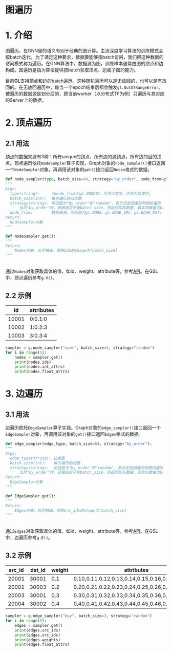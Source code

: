 # 图遍历

<a name="pLeth"></a>
# 1. 介绍
图遍历，在GNN里的语义有别于经典的图计算。主流深度学习算法的训练模式会按batch迭代。为了满足这种要求，数据要能够按batch访问，我们把这种数据的访问模式称为遍历。在GNN算法中，数据源为图，训练样本通常由图的顶点和边构成。图遍历是指为算法提供按batch获取顶点、边或子图的能力。

目前**GL**支持顶点和边的batch遍历。这种随机遍历可以是无放回的，也可以是有放回的。在无放回遍历中，每当一个epoch结束后都会触发`gl.OutOfRangeError`。被遍历的数据源是划分后的，即当前worker（以分布式TF为例）只遍历与其对应的Server上的数据。

<a name="Fj1gp"></a>
# 2. 顶点遍历
<a name="HEDng"></a>
## 2.1 用法
顶点的数据来源有3种：所有unique的顶点，所有边的源顶点，所有边的目的顶点。顶点遍历依托`NodeSampler`算子实现，Graph对象的`node_sampler()`接口返回一个`NodeSampler`对象，再调用该对象的`get()`接口返回`Nodes`格式的数据。
```python
def node_sampler(type, batch_size=64, strategy="by_order", node_from=gl.NODE):
"""
Args:
  type(string):     当node_from为gl.NODE时，为顶点类型，否则为边类型;
  batch_size(int):  每次遍历的顶点数
  strategy(string): 可选值为"by_order"和"random"，表示无放回遍历和随机遍历
      当为"by_order"时，若触底后不足batch_size，则返回实际数量，若实际数量为0，则触发gl.OutOfRangeError
  node_from:        数据来源，可选值为gl.NODE、gl.EDGE_SRC、gl.EDGE_DST;
Return:
  NodeSampler对象
"""
```


```python
def NodeSampler.get():
"""
Return:
    Nodes对象，若非触底，预期ids的shape为[batch_size]
"""
```

<br />通过`Nodes`对象获取具体的值，如id、weight、attribute等，参考[API](graph_query_cn.md#FPU74)。在GSL中，顶点遍历参考`g.V()`。<br />

<a name="aNB50"></a>
## 2.2 示例
| id | attributes |
| --- | --- |
| 10001 | 0:0.1:0 |
| 10002 | 1:0.2:3 |
| 10003 | 3:0.3:4 |

```python
sampler = g.node_sampler("user", batch_size=3, strategy="random")
for i in range(5):
    nodes = sampler.get()
    print(nodes.ids)
    print(nodes.int_attrs)
    print(nodes.float_attrs)
```


<a name="8lRI5"></a>
# 3. 边遍历
<a name="EWBuj"></a>
## 3.1 用法
边遍历依托`EdgeSampler`算子实现。Graph对象的`edge_sampler()`接口返回一个`EdgeSampler`对象，再调用该对象的`get()`接口返回`Edges`格式的数据。
```python
def edge_sampler(edge_type, batch_size=64, strategy="by_order"):
"""
Args:
  edge_type(string): 边类型
  batch_size(int):   每次遍历的边数
  strategy(string):  可选值为"by_order"和"random"，表示无放回遍历和随机遍历
      当为"by_order"时，若触底后不足batch_size，则返回实际数量，若实际数量为0，则触发gl.OutOfRangeError
Return:
  EdgeSampler对象
"""
```
```python
def EdgeSampler.get():
"""
Return:
    Edges对象，若非触底，预期src_ids的shape为[batch_size]
"""
```

<br />通过`Edges`对象获取具体的值，如id、weight、attribute等，参考[API](graph_query_cn.md#FPU74)。在GSL中，边遍历参考`g.E()`。<br />

<a name="RVPmZ"></a>
## 3.2 示例
| src_id | dst_id | weight | attributes |
| --- | --- | --- | --- |
| 20001 | 30001 | 0.1 | 0.10,0.11,0.12,0.13,0.14,0.15,0.16,0.17,0.18,0.19 |
| 20001 | 30003 | 0.2 | 0.20,0.21,0.22,0.23,0.24,0.25,0.26,0.27,0.28,0.29 |
| 20003 | 30001 | 0.3 | 0.30,0.31,0.32,0.33,0.34,0.35,0.36,0.37,0.38,0.39 |
| 20004 | 30002 | 0.4 | 0.40,0.41,0.42,0.43,0.44,0.45,0.46,0.47,0.48,0.49 |

```python
sampler = g.edge_sampler("buy", batch_size=3, strategy="random")
for i in range(5):
    edges = sampler.get()
    print(edges.src_ids)
    print(edges.src_ids)
    print(edges.weights)
    print(edges.float_attrs)
```

<br />

